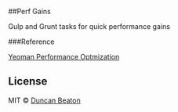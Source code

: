 ##Perf Gains

Gulp and Grunt tasks for quick performance gains

###Reference

[Yeoman Performance Optmization](http://yeoman.io/blog/performance-optimization.html)

## License

MIT © [Duncan Beaton](http://dunckr.com)
